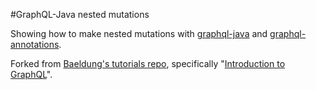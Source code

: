 #GraphQL-Java nested mutations

Showing how to make nested mutations with [graphql-java](https://github.com/graphql-java/graphql-java) and [graphql-annotations](https://github.com/graphql-java/graphql-java-annotations).

Forked from [Baeldung's tutorials repo](https://github.com/eugenp/tutorials), specifically "[Introduction to GraphQL](http://www.baeldung.com/graphql)".
